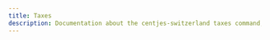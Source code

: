 ```yaml
---
title: Taxes
description: Documentation about the centjes-switzerland taxes command, for producing a tax packet
---
```

